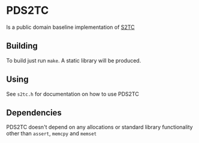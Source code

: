 # PDS2TC
Is a public domain baseline implementation of [S2TC](https://github.com/divVerent/s2tc)

## Building
To build just run `make`. A static library will be produced.

## Using
See `s2tc.h` for documentation on how to use PDS2TC

## Dependencies
PDS2TC doesn't depend on any allocations or standard library functionality other
than `assert`, `memcpy` and `memset`
